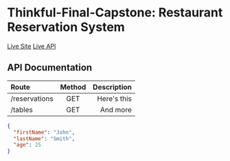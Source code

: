 # Thinkful-Final-Capstone: Restaurant Reservation System

[Live Site](https://front-end-tcouncil.vercel.app/dashboard "Restaurant Reservation System")
[Live API](https://back-end-tcouncil.vercel.app "Restaurant Reservation System API")

## API Documentation

| Route       | Method      | Description   |
| :---        |    :----:   |          ---: |
| /reservations      | GET       | Here's this   |
| /tables   | GET        | And more      |

```json
{
  "firstName": "John",
  "lastName": "Smith",
  "age": 25
}
```
